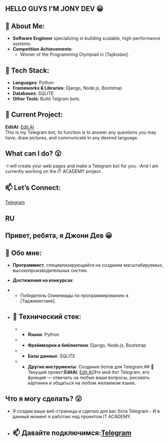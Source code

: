 ## HELLO GUYS I'M JONY DEV 😀                                    

## 🌟 About Me:
- **Software Engineer** specializing in building scalable, high-performance systems.
- **Competition Achievements**:
  - Winner of the Programming Olympiad in [Tajikistan].

## 🧰 Tech Stack:
- **Languages**: Python 
- **Frameworks & Libraries**: Django, Node.js, Bootstrap
- **Databases**: SQLITE
- **Other Tools**: Build Telgram bots.

## 🚧 Current Project:
**EditAI**: [Edit.AI](https://t.me/azia434354252525523_bot)  
This is my Telegram bot, its function is to answer any questions you may have, draw pictures, and communicate in any desired language.

## What can I do? 😮
-I will create your web pages and make a Telegram bot for you.
-And I am currently working on the IT ACADEMY project.

## 📫 Let’s Connect:
[Telegram](https://t.me/Mrbest28)

## RU
## Привет, ребята, я Джони Дев 😀
## 🌟 Обо мне:
- **Программист**, специализирующийся на создании масштабируемых, высокопроизводительных систем.
- **Достижения на конкурсах**:
- - Победитель Олимпиады по программированию в [Таджикистане].
 
  
- ## 🧰 Технический стек:
  - - **Языки**: Python
  - - **Фреймворки и библиотеки**: Django, Node.js, Bootstrap
  - - **Базы данных**: SQLITE
  - - **Другие инструменты**: Создание ботов для Telegram.## 🚧 Текущий проект:**EditAI**: [Edit.AI](https://t.me/azia434354252525523_bot)Это мой бот Telegram, его функция — отвечать на любые ваши вопросы, рисовать картинки и общаться на любом желаемом языке.
  
## Что я могу сделать? 😮
- Я создам ваши веб-страницы и сделаю для вас бота Telegram.- И в данный момент я работаю над проектом IT ACADEMY.
- ## 📫 Давайте подключимся:[Telegram](https://t.me/Mrbest28)

